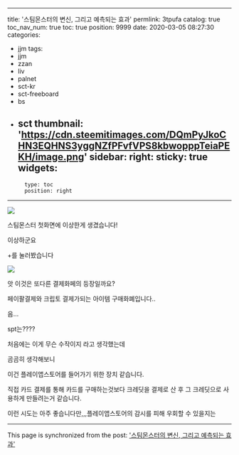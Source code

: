 
---
title: '스팀몬스터의 변신, 그리고 예측되는 효과'
permlink: 3tpufa
catalog: true
toc_nav_num: true
toc: true
position: 9999
date: 2020-03-05 08:27:30
categories:
- jjm
tags:
- jjm
- zzan
- liv
- palnet
- sct-kr
- sct-freeboard
- bs
- sct
thumbnail: 'https://cdn.steemitimages.com/DQmPyJkoCHN3EQHNS3yggNZfPFvfVPS8kbwopppTeiaPEKH/image.png'
sidebar:
    right:
        sticky: true
widgets:
    -
        type: toc
        position: right
---


![](https://cdn.steemitimages.com/DQmPyJkoCHN3EQHNS3yggNZfPFvfVPS8kbwopppTeiaPEKH/image.png)

스팀몬스터 첫화면에 이상한게 생겼습니다!

이상하군요

+를 눌러봤습니다

![](https://cdn.steemitimages.com/DQmUKbhd9ZCBRmhJwubXzM351azDQqiT2GTEKNwcoxywhND/image.png)

앗 이것은 또다른 결제화페의 등장일까요?

페이팔결제와 크립토 결제가되는 아이템 구매화폐입니다..



음...

spt는????


처음에는 이게 무슨 수작이지 라고 생각했는데

곰곰히 생각해보니

이건 플레이앱스토어를 들어가기 위한 장치 같습니다.

직접 카드 결제를 통해 카드를 구매하는것보다 크레딧을 결제로 산 후 그 크레딧으로 사용하게 만들려는거 같습니다.

이런 시도는 아주 좋습니다만,,,플레이앱스토어의 감시를 피해 우회할 수 있을지는

- - -

This page is synchronized from the post: ['스팀몬스터의 변신, 그리고 예측되는 효과'](https://steemit.com/@virus707/3tpufa)
